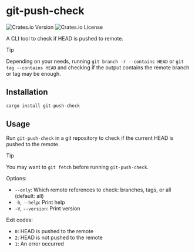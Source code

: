 # git-push-check
![Crates.io Version](https://img.shields.io/crates/v/git-push-check)
![Crates.io License](https://img.shields.io/crates/l/git-push-check)

A CLI tool to check if HEAD is pushed to remote.

> [!TIP]
> Depending on your needs, running `git branch -r --contains HEAD` or `git tag --contains HEAD` and checking if the output contains the remote branch or tag may be enough.

## Installation

```bash
cargo install git-push-check
```

## Usage

Run `git-push-check` in a git repository to check if the current HEAD is pushed to the remote.

> [!TIP]
> You may want to `git fetch` before running `git-push-check`.

Options:

- `--only`: Which remote references to check: branches, tags, or all (default: all)
- `-h`, `--help`: Print help
- `-V`, `--version`: Print version

Exit codes:

- `0`: HEAD is pushed to the remote
- `2`: HEAD is not pushed to the remote
- `1`: An error occurred
